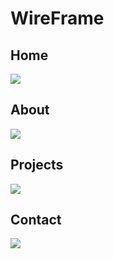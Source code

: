 
<h1>WireFrame</h1>




<h2>Home</h2>
<img src="http://i.imgur.com/o7mHBaX.png">



<h2>About</h2>
<img src="http://i.imgur.com/y0nGjzH.png">

<h2>Projects</h2>
<img src="http://i.imgur.com/uMmJN0F.png">


<h2>Contact</h2>
<img src="http://i.imgur.com/83bBWHU.png">